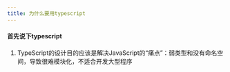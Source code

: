 ```yaml
---
title: 为什么要用typescript
---
```


####  首先说下typescript 
1. TypeScript的设计目的应该是解决JavaScript的“痛点”：弱类型和没有命名空间，导致很难模块化，不适合开发大型程序
	



